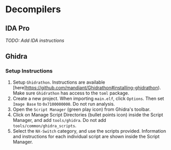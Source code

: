 # Decompilers

## IDA Pro
*TODO: Add IDA instructions*

## Ghidra
### Setup Instructions

1. Setup `Ghidrathon`. Instructions are available [here]https://github.com/mandiant/Ghidrathon#installing-ghidrathon). Make sure `Ghidrathon` has access to the `toml` package.
2. Create a new project. When importing `main.elf`, click `Options`. Then set `Image Base` to `0x7100000000`. Do not run analysis.
4. Open the `Script Manager` (green play icon) from Ghidra's toolbar.
5. Click on Manage Script Directories (bullet points icon) inside the Script Manager, and add `tools/ghidra`. Do not add `tools/common/ghidra_scripts`.
6. Select the `NX-Switch` category, and use the scripts provided. Information and instructions for each individual script are shown inside the Script Manager.